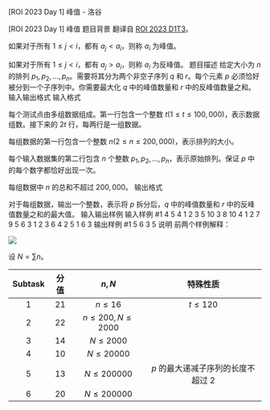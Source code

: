 



[ROI 2023 Day 1] 峰值 - 洛谷














[ROI 2023 Day 1] 峰值
题目背景
翻译自 [ROI 2023 D1T3](https://neerc.ifmo.ru/school/archive/2022-2023/ru-olymp-roi-2023-day1.pdf)。

如果对于所有 $1 \le j < i$，都有 $a_j < a_i$，则称 $a_i$ 为峰值。

如果对于所有 $1 \le j < i$，都有 $a_j > a_i$，则称 $a_i$ 为反峰值。
题目描述
给定大小为 $n$ 的排列 $p_1,p_2,\dots,p_n$。需要将其分为两个非空子序列 $q$ 和 $r$。每个元素 $p$ 必须恰好被分到一个子序列中。你需要最大化 $q$ 中的峰值数量和 $r$ 中的反峰值数量之和。
输入输出格式
输入格式

每个测试点由多组数据组成。第一行包含一个整数 $t(1 \le t \le 100,000)$，表示数据组数。接下来的 $2t$ 行，每两行是一组数据。

每组数据的第一行包含一个整数 $n(2 \le n \le 200,000)$，表示排列的大小。

每个输入数据集的第二行包含 $n$ 个整数 $p_1,p_2,\dots,p_n$，表示原始排列。保证 $p$ 中的每个数字都恰好出现一次。

每组数据中 $n$ 的总和不超过 $200,000$。
输出格式

对于每组数据，输出一个整数，表示将 $p$ 拆分后，$q$ 中的峰值数量和 $r$ 中的反峰值数量之和的最大值。
输入输出样例
输入样例 #1
4
5
4 1 2 3 5
10
3 8 10 4 1 2 7 9 5 6
3
1 2 3
6
4 2 5 1 6 3
输出样例 #1
5
6
3
5
说明
前两个样例解释：

![](https://cdn.luogu.com.cn/upload/image_hosting/eojr7qgz.png)

设 $N=\sum n$。

| Subtask | 分值 | $n,N$ | 特殊性质 |
| :----------: | :----------: | :----------: | :----------: |
| $1$ | $21$ | $n\le16$ | $t\le120$ |
| $2$ | $22$ | $n\le200,N\le2000$ |  |
| $3$ | $14$ | $N\le2000$ |  |
| $4$ | $10$ | $N\le20000$ |  |
| $5$ | $13$ | $N\le200000$ | $p$ 的最大递减子序列的长度不超过 $2$ |
| $6$ | $20$ | $N\le200000$ |  |






